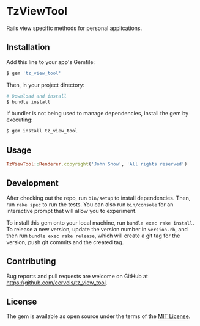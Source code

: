 # TzViewTool

Rails view specific methods for personal applications.

## Installation

Add this line to your app's Gemfile:

```ruby
$ gem 'tz_view_tool'
```
Then, in your project directory:

```ruby
# Download and install
$ bundle install
```

If bundler is not being used to manage dependencies, install the gem by executing:

```ruby
$ gem install tz_view_tool
```

## Usage

```ruby
TzViewTool::Renderer.copyright('John Snow', 'All rights reserved')
```

## Development

After checking out the repo, run `bin/setup` to install dependencies. Then, run `rake spec` to run the tests. You can also run `bin/console` for an interactive prompt that will allow you to experiment.

To install this gem onto your local machine, run `bundle exec rake install`. To release a new version, update the version number in `version.rb`, and then run `bundle exec rake release`, which will create a git tag for the version, push git commits and the created tag.

## Contributing

Bug reports and pull requests are welcome on GitHub at https://github.com/cervols/tz_view_tool.

## License

The gem is available as open source under the terms of the [MIT License](https://opensource.org/licenses/MIT).
